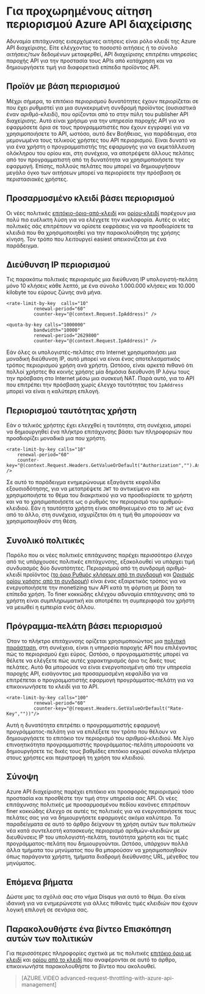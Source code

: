 <properties
    pageTitle="Για προχωρημένους αίτηση περιορισμού Azure API διαχείρισης"
    description="Μάθετε πώς μπορείτε να δημιουργήσετε και να εφαρμόσετε ευέλικτη ορίου και πολιτικές διαχείρισης API Azure περιορισμού της ταχύτητας."
    services="api-management"
    documentationCenter=""
    authors="darrelmiller"
    manager="erikre"
    editor=""/>

<tags
    ms.service="api-management"
    ms.devlang="dotnet"
    ms.topic="article"
    ms.tgt_pltfrm="na"
    ms.workload="na"
    ms.date="10/25/2016"
    ms.author="darrmi"/>


# <a name="advanced-request-throttling-with-azure-api-management"></a>Για προχωρημένους αίτηση περιορισμού Azure API διαχείρισης

Αδυναμία επιτάχυνσης εισερχόμενες αιτήσεις είναι ρόλο κλειδί της Azure API διαχείρισης. Είτε ελέγχοντας το ποσοστό αιτήσεις ή το σύνολο αιτήσεις/των δεδομένων μεταφερθεί, API διαχείρισης επιτρέπει υπηρεσίες παροχής API για την προστασία τους APIs από κατάχρηση και να δημιουργήσετε τιμή για διαφορετικά επίπεδα προϊόντος API.

## <a name="product-based-throttling"></a>Προϊόν με βάση περιορισμού
Μέχρι σήμερα, το επιτόκιο περιορισμού δυνατότητες έχουν περιορίζεται σε που έχει ρυθμιστεί για μια συγκεκριμένη συνδρομή προϊόντος (ουσιαστικά έναν αριθμό-κλειδί), που ορίζονται από το στην πύλη του publisher API διαχείρισης. Αυτό είναι χρήσιμο για την υπηρεσία παροχής API για να εφαρμόσετε όρια σε τους προγραμματιστές που έχουν εγγραφεί για να χρησιμοποιήσετε το API, ωστόσο, αυτό δεν Βοήθειας, για παράδειγμα, στα μεμονωμένα τους τελικούς χρήστες του API περιορισμού. Είναι δυνατό να για ένα χρήστη ο προγραμματιστής της εφαρμογής για να εκμετάλλευση ολόκληρου του ορίου και, στη συνέχεια, να αποτρέψετε άλλους πελάτες από τον προγραμματιστή από τη δυνατότητα να χρησιμοποιήσετε την εφαρμογή. Επίσης, πολλούς πελάτες που μπορεί να δημιουργήσουν μεγάλο όγκο των αιτήσεων μπορεί να περιορίσετε την πρόσβαση σε περιστασιακές χρήστες.

## <a name="custom-key-based-throttling"></a>Προσαρμοσμένο κλειδί βάσει περιορισμού
Οι νέες πολιτικές [επιτόκιο-όριο-από-κλειδί](https://msdn.microsoft.com/library/azure/dn894078.aspx#LimitCallRateByKey) και [ορίου-κλειδί](https://msdn.microsoft.com/library/azure/dn894078.aspx#SetUsageQuotaByKey) παρέχουν μια πολύ πιο ευέλικτη λύση για να ελέγχετε την κυκλοφορία. Αυτές οι νέες πολιτικές σάς επιτρέπουν να ορίσετε εκφράσεις για να προσδιορίσετε τα κλειδιά που θα χρησιμοποιηθεί για την παρακολούθηση της χρήσης κίνηση. Τον τρόπο που λειτουργεί easiest απεικονίζεται με ένα παράδειγμα. 

## <a name="ip-address-throttling"></a>Διεύθυνση IP περιορισμού
Τις παρακάτω πολιτικές περιορισμός μια διεύθυνση IP υπολογιστή-πελάτη μόνο 10 κλήσεις κάθε λεπτό, με ένα σύνολο 1.000.000 κλήσεις και 10.000 kilobyte του εύρους ζώνης ανά μήνα. 

    <rate-limit-by-key  calls="10"
              renewal-period="60"
              counter-key="@(context.Request.IpAddress)" />

    <quota-by-key calls="1000000"
              bandwidth="10000"
              renewal-period="2629800"
              counter-key="@(context.Request.IpAddress)" />

Εάν όλες οι υπολογιστές-πελάτες στο Internet χρησιμοποιήσει μια μοναδική διεύθυνση IP, αυτό μπορεί να είναι ένας αποτελεσματικός τρόπος περιορισμού χρήση ανά χρήστη. Ωστόσο, είναι αρκετά πιθανό ότι πολλοί χρήστες θα κοινής χρήσης μία δημόσια διεύθυνση IP λόγω τους την πρόσβαση στο Internet μέσω μια συσκευή NAT. Παρά αυτό, για το API που επιτρέπει την πρόσβαση χωρίς έλεγχο ταυτότητας του `IpAddress` μπορεί να είναι η καλύτερη επιλογή.

## <a name="user-identity-throttling"></a>Περιορισμού ταυτότητας χρήστη
Εάν ο τελικός χρήστης έχει ελεγχθεί η ταυτότητα, στη συνέχεια, μπορεί να δημιουργηθεί ένα πλήκτρο επιτάχυνσης βάσει των πληροφοριών που προσδιορίζει μοναδικά μια που χρήστη.

    <rate-limit-by-key calls="10"
        renewal-period="60"
        counter-key="@(context.Request.Headers.GetValueOrDefault("Authorization","").AsJwt()?.Subject)" />

Σε αυτό το παράδειγμα ενημερώνουμε εξαγάγετε κεφαλίδα εξουσιοδότησης, για να μετατρέψετε `JWT` το αντικείμενο και χρησιμοποιήστε το θέμα του διακριτικού για να προσδιορίσετε το χρήστη και να το χρησιμοποιήσετε ως ο ρυθμός τον περιορισμό του αριθμού-κλειδιού. Εάν η ταυτότητα χρήστη είναι αποθηκευμένο στο το `JWT` ως ένα από το άλλο, στη συνέχεια, ισχυρίζεται ότι η τιμή θα μπορούσαν να χρησιμοποιηθούν στη θέση.

## <a name="combined-policies"></a>Συνολικό πολιτικές
Παρόλο που οι νέες πολιτικές επιτάχυνσης παρέχει περισσότερο έλεγχο από τις υπάρχουσες πολιτικές επιτάχυνσης, εξακολουθεί να υπάρχει τιμή συνδυασμός δύο δυνατότητες. Περιορισμού από τη συνδρομή αριθμό-κλειδί προϊόντος ([το όριο Ρυθμός κλήσεων από τη συνδρομή](https://msdn.microsoft.com/library/azure/dn894078.aspx#LimitCallRate) και [Ορισμός ορίου χρήσης από τη συνδρομή](https://msdn.microsoft.com/library/azure/dn894078.aspx#SetUsageQuota)) είναι ένας εξαιρετικός τρόπος για να ενεργοποιήσετε την monetizing των API κατά τη φόρτιση με βάση τα επίπεδα χρήση. Το finer κοκκώδης ελέγχου αδυναμία επιτάχυνσης από το χρήστη είναι συμπληρωματική και αποτρέπει τη συμπεριφορά του χρήστη να μειωθεί η εμπειρία ενός άλλου. 

## <a name="client-driven-throttling"></a>Πρόγραμμα-πελάτη βάσει περιορισμού
Όταν το πλήκτρο επιτάχυνσης ορίζεται χρησιμοποιώντας μια [πολιτική παράσταση](https://msdn.microsoft.com/library/azure/dn910913.aspx), στη συνέχεια, είναι η υπηρεσία παροχής API που επιλέγοντας πώς το περιορισμού έχει εύρος. Ωστόσο, ο προγραμματιστής μπορεί να θέλετε να ελέγξετε πώς αυτές χαρακτηρισμός όριο τις δικές τους πελάτες. Αυτό θα μπορούσε να είναι ενεργοποιημένη από την υπηρεσία παροχής API, εισάγοντας μια προσαρμοσμένη κεφαλίδα για να επιτρέπεται ο προγραμματιστής εφαρμογή προγράμματος-πελάτη για να επικοινωνήσετε το κλειδί για το API.

    <rate-limit-by-key calls="100"
              renewal-period="60"
              counter-key="@(request.Headers.GetValueOrDefault("Rate-Key",""))"/>

Αυτή η δυνατότητα επιτρέπει ο προγραμματιστής εφαρμογή προγράμματος-πελάτη για να επιλέξετε τον τρόπο που θέλουν να δημιουργήσετε το επιτόκιο τον περιορισμό του αριθμού-κλειδιού. Με λίγο επινοητικότητα προγραμματιστής προγράμματος-πελάτη μπορούσατε να δημιουργήσετε τις δικές τους βαθμίδες επιτόκιο εκχωρεί σύνολα πλήκτρα στους χρήστες και περιστροφή τη χρήση του κλειδιού.

## <a name="summary"></a>Σύνοψη
Azure API διαχείρισης παρέχει επιτόκιο και προσφοράς περιορισμού τόσο προστασία και προσθέστε την τιμή στην υπηρεσία σας API. Οι νέες επιτάχυνσης πολιτικές με προσαρμοσμένου πεδίου κανόνες επιτρέπουν finer κοκκώδης έλεγχο σε αυτές τις πολιτικές για να ενεργοποιήσετε τους πελάτες σας για να δημιουργήσετε εφαρμογές ακόμα καλύτερα. Τα παραδείγματα σε αυτό το άρθρο δείχνουν τη χρήση αυτών των πολιτικών νέα κατά συντελεστή κατασκευής περιορισμό αριθμών-κλειδιών με διευθύνσεις IP του υπολογιστή-πελάτη, ταυτότητα χρήστη και τις τιμές προγράμματος-πελάτη που δημιουργούνται. Ωστόσο, υπάρχουν πολλά άλλα τμήματα του μηνύματος που θα μπορούσαν να χρησιμοποιηθούν όπως παράγοντα χρήστη, τμήματα διαδρομή διεύθυνσης URL, μέγεθος του μηνύματος.

## <a name="next-steps"></a>Επόμενα βήματα
Δώστε μας τα σχόλιά σας στο νήμα Disqus για αυτό το θέμα. Θα είναι ιδανική για να ενημερώνεστε για άλλες πιθανές τιμές κλειδιών που έχουν λογική επιλογή σε σενάρια σας.

## <a name="watch-a-video-overview-of-these-policies"></a>Παρακολουθήστε ένα βίντεο Επισκόπηση αυτών των πολιτικών
Για περισσότερες πληροφορίες σχετικά με τις πολιτικές [επιτόκιο όριο με κλειδί](https://msdn.microsoft.com/library/azure/dn894078.aspx#LimitCallRateByKey) και [ορίου από το κλειδί](https://msdn.microsoft.com/library/azure/dn894078.aspx#SetUsageQuotaByKey) που αναφέρονται σε αυτό το άρθρο, επικοινωνήστε παρακολουθήστε το βίντεο που ακολουθεί.

> [AZURE.VIDEO advanced-request-throttling-with-azure-api-management]
